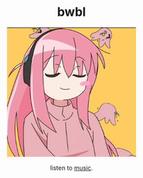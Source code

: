 <div align="center">
  <h1>bwbl</h1> 
  <img src="bochilisening.gif" title="banner" height="300">
  <p>listen to <a href="https://last.fm/user/bwbl">music</a>.</p>
</div>
